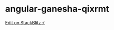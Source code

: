 # angular-ganesha-qixrmt

[Edit on StackBlitz ⚡️](https://stackblitz.com/edit/angular-ganesha-qixrmt)